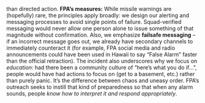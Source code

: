 than directed action. **FPA’s measures:** While missile warnings are (hopefully) rare, the principles apply broadly: we design our alerting and messaging processes to avoid single points of failure. Squad-verified messaging would never allow one person alone to issue something of that magnitude without confirmation. Also, we emphasize **failsafe messaging** – if an incorrect message goes out, we already have secondary channels to immediately counteract it (for example, FPA social media and radio announcements could have been used in Hawaii to say “False Alarm” faster than the official retraction). The incident also underscores why we focus on _education_: had there been a community culture of “here’s what you do if…”, people would have had actions to focus on (get to a basement, etc.) rather than purely panic. It’s the difference between chaos and uneasy order. FPA’s outreach seeks to instill that kind of preparedness so that when any alarm sounds, people _know how to interpret it and respond appropriately_.